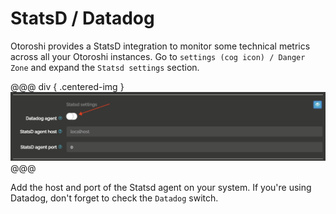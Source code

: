 # StatsD / Datadog

Otoroshi provides a StatsD integration to monitor some technical metrics across all your Otoroshi instances.
Go to `settings (cog icon) / Danger Zone` and expand the `Statsd settings` section.

@@@ div { .centered-img }
<img src="../img/danger-zone-7-statsd.png" />
@@@

Add the host and port of the Statsd agent on your system.
If you're using Datadog, don't forget to check the `Datadog` switch.
